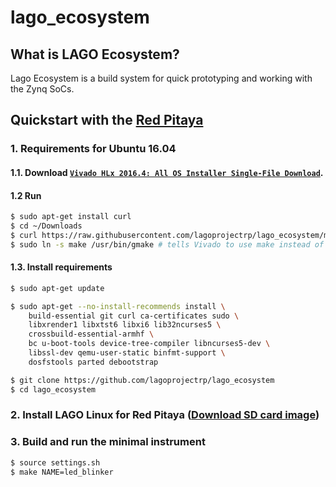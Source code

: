 # lago\_ecosystem

## What is LAGO Ecosystem?

Lago Ecosystem is a build system for quick prototyping and working with the Zynq SoCs.

## Quickstart with the [Red Pitaya](http://redpitaya.com)

### 1. Requirements for Ubuntu 16.04

#### 1.1. Download [`Vivado HLx 2016.4: All OS Installer Single-File Download`](https://www.xilinx.com/support/download/index.html/content/xilinx/en/downloadNav/vivado-design-tools/2016-4.html).

#### 1.2 Run

```bash
$ sudo apt-get install curl
$ cd ~/Downloads
$ curl https://raw.githubusercontent.com/lagoprojectrp/lago_ecosystem/master/scripts/install_vivado.sh | sudo /bin/bash /dev/stdin
$ sudo ln -s make /usr/bin/gmake # tells Vivado to use make instead of gmake
```

#### 1.3. Install requirements

```bash
$ sudo apt-get update

$ sudo apt-get --no-install-recommends install \
    build-essential git curl ca-certificates sudo \
    libxrender1 libxtst6 libxi6 lib32ncurses5 \
    crossbuild-essential-armhf \
    bc u-boot-tools device-tree-compiler libncurses5-dev \
    libssl-dev qemu-user-static binfmt-support \
    dosfstools parted debootstrap

$ git clone https://github.com/lagoprojectrp/lago_ecosystem
$ cd lago_ecosystem
```

### 2. Install LAGO Linux for Red Pitaya ([Download SD card image](https://github.com/lharnaldi/lago_ecosystem/releases))

### 3. Build and run the minimal instrument

```bash
$ source settings.sh
$ make NAME=led_blinker
```

